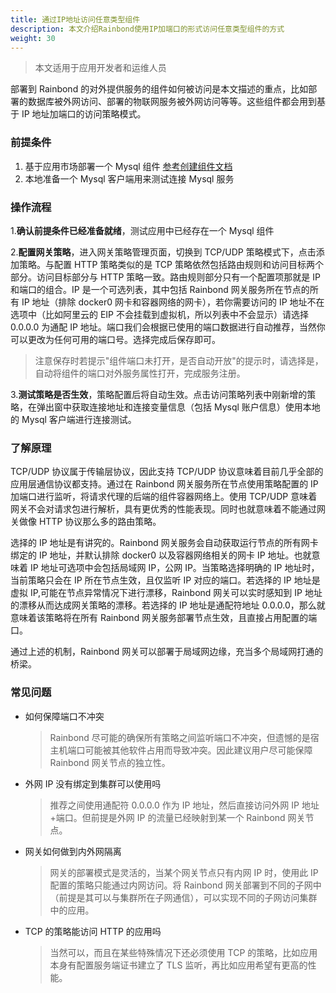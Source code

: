 ```yaml
---
title: 通过IP地址访问任意类型组件
description: 本文介绍Rainbond使用IP加端口的形式访问任意类型组件的方式
weight: 30
---
```


> 本文适用于应用开发者和运维人员

部署到 Rainbond 的对外提供服务的组件如何被访问是本文描述的重点，比如部署的数据库被外网访问、部署的物联网服务被外网访问等等。这些组件都会用到基于 IP 地址加端口的访问策略模式。

### 前提条件

1. 基于应用市场部署一个 Mysql 组件 [参考创建组件文档](../../component-create/creation-process/)
2. 本地准备一个 Mysql 客户端用来测试连接 Mysql 服务

### 操作流程

1.<b>确认前提条件已经准备就绪</b>，测试应用中已经存在一个 Mysql 组件

2.<b>配置网关策略</b>，进入网关策略管理页面，切换到 TCP/UDP 策略模式下，点击添加策略。与配置 HTTP 策略类似的是 TCP 策略依然包括路由规则和访问目标两个部分。访问目标部分与 HTTP 策略一致。路由规则部分只有一个配置项那就是 IP 和端口的组合。IP 是一个可选列表，其中包括 Rainbond 网关服务所在节点的所有 IP 地址（排除 docker0 网卡和容器网络的网卡），若你需要访问的 IP 地址不在选项中（比如阿里云的 EIP 不会挂载到虚拟机，所以列表中不会显示）请选择 0.0.0.0 为通配 IP 地址。端口我们会根据已使用的端口数据进行自动推荐，当然你可以更改为任何可用的端口号。选择完成后保存即可。

> 注意保存时若提示"组件端口未打开，是否自动开放"的提示时，请选择是，自动将组件的端口对外服务属性打开，完成服务注册。

3.<b>测试策略是否生效</b>，策略配置后将自动生效。点击访问策略列表中刚新增的策略，在弹出窗中获取连接地址和连接变量信息（包括 Mysql 账户信息）使用本地的 Mysql 客户端进行连接测试。

### 了解原理

TCP/UDP 协议属于传输层协议，因此支持 TCP/UDP 协议意味着目前几乎全部的应用层通信协议都支持。通过在 Rainbond 网关服务所在节点使用策略配置的 IP 加端口进行监听，将请求代理的后端的组件容器网络上。使用 TCP/UDP 意味着网关不会对请求包进行解析，具有更优秀的性能表现。同时也就意味着不能通过网关做像 HTTP 协议那么多的路由策略。

选择的 IP 地址是有讲究的。Rainbond 网关服务会自动获取运行节点的所有网卡绑定的 IP 地址，并默认排除 docker0 以及容器网络相关的网卡 IP 地址。也就意味着 IP 地址可选项中会包括局域网 IP，公网 IP。当策略选择明确的 IP 地址时，当前策略只会在 IP 所在节点生效，且仅监听 IP 对应的端口。若选择的 IP 地址是虚拟 IP,可能在节点异常情况下进行漂移，Rainbond 网关可以实时感知到 IP 地址的漂移从而达成网关策略的漂移。若选择的 IP 地址是通配符地址 0.0.0.0，那么就意味着该策略将在所有 Rainbond 网关服务部署节点生效，且直接占用配置的端口。

通过上述的机制，Rainbond 网关可以部署于局域网边缘，充当多个局域网打通的桥梁。

### 常见问题

- 如何保障端口不冲突

  > Rainbond 尽可能的确保所有策略之间监听端口不冲突，但遗憾的是宿主机端口可能被其他软件占用而导致冲突。因此建议用户尽可能保障 Rainbond 网关节点的独立性。

- 外网 IP 没有绑定到集群可以使用吗

  > 推荐之间使用通配符 0.0.0.0 作为 IP 地址，然后直接访问外网 IP 地址+端口。但前提是外网 IP 的流量已经映射到某一个 Rainbond 网关节点。

- 网关如何做到内外网隔离

  > 网关的部署模式是灵活的，当某个网关节点只有内网 IP 时，使用此 IP 配置的策略只能通过内网访问。将 Rainbond 网关部署到不同的子网中（前提是其可以与集群所在子网通信），可以实现不同的子网访问集群中的应用。

- TCP 的策略能访问 HTTP 的应用吗

  > 当然可以，而且在某些特殊情况下还必须使用 TCP 的策略，比如应用本身有配置服务端证书建立了 TLS 监听，再比如应用希望有更高的性能。
